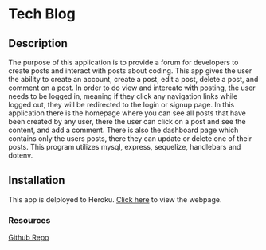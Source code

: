 # Tech Blog
## Description
The purpose of this application is to provide a forum for developers to create posts and interact with posts about coding. This app gives the user the ability to create an account, create a post, edit a post, delete a post, and comment on a post. In order to do view and intereatc with posting, the user needs to be logged in, meaning if they click any navigation links while logged out, they will be redirected to the login or signup page. In this application there is the homepage where you can see all posts that have been created by any user, there the user can click on a post and see the content, and add a comment. There is also the dashboard page which contains only the users posts, there they can update or delete one of their posts. This program utilizes mysql, express, sequelize, handlebars and dotenv.
## Installation
This app is delployed to Heroku. [Click here](https://mvc-tech-blog-20230802-f118edb4f2ae.herokuapp.com/) to view the webpage.

### Resources
[Github Repo](https://github.com/cdgonzo23/tech-blog)
